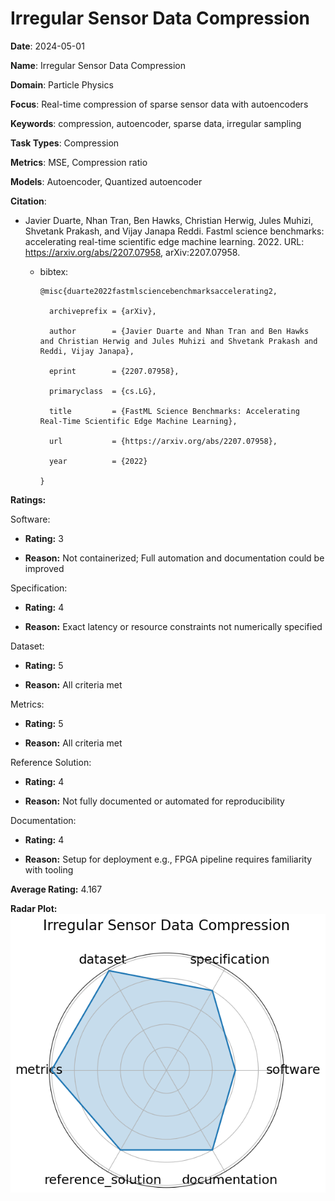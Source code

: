 # Irregular Sensor Data Compression


**Date**: 2024-05-01


**Name**: Irregular Sensor Data Compression


**Domain**: Particle Physics


**Focus**: Real-time compression of sparse sensor data with autoencoders


**Keywords**: compression, autoencoder, sparse data, irregular sampling


**Task Types**: Compression


**Metrics**: MSE, Compression ratio


**Models**: Autoencoder, Quantized autoencoder


**Citation**:


- Javier Duarte, Nhan Tran, Ben Hawks, Christian Herwig, Jules Muhizi, Shvetank Prakash, and Vijay Janapa Reddi. Fastml science benchmarks: accelerating real-time scientific edge machine learning. 2022. URL: https://arxiv.org/abs/2207.07958, arXiv:2207.07958.

  - bibtex:
      ```
      @misc{duarte2022fastmlsciencebenchmarksaccelerating2,

        archiveprefix = {arXiv},

        author        = {Javier Duarte and Nhan Tran and Ben Hawks and Christian Herwig and Jules Muhizi and Shvetank Prakash and Reddi, Vijay Janapa},

        eprint        = {2207.07958},

        primaryclass  = {cs.LG},

        title         = {FastML Science Benchmarks: Accelerating Real-Time Scientific Edge Machine Learning},

        url           = {https://arxiv.org/abs/2207.07958},

        year          = {2022}

      }

      ```

**Ratings:**


Software:


  - **Rating:** 3


  - **Reason:** Not containerized; Full automation and documentation could be improved 


Specification:


  - **Rating:** 4


  - **Reason:** Exact latency or resource constraints not numerically specified 


Dataset:


  - **Rating:** 5


  - **Reason:** All criteria met 


Metrics:


  - **Rating:** 5


  - **Reason:** All criteria met 


Reference Solution:


  - **Rating:** 4


  - **Reason:** Not fully documented or automated for reproducibility 


Documentation:


  - **Rating:** 4


  - **Reason:** Setup for deployment  e.g., FPGA pipeline  requires familiarity with tooling 


**Average Rating:** 4.167


**Radar Plot:**
 ![Irregular Sensor Data Compression radar plot](../../tex/images/irregular_sensor_data_compression_radar.png)